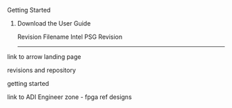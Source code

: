 Getting Started

1. Download the User Guide

	Revision 		Filename 		Intel PSG Revision
	--------		--------		------------------

link to arrow landing page

revisions and repository

getting started

link to ADI Engineer zone - fpga ref designs